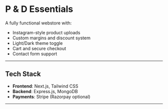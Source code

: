 # P & D Essentials
A fully functional webstore with:
- Instagram-style product uploads
- Custom margins and discount system
- Light/Dark theme toggle
- Cart and secure checkout
- Contact form support

---

## Tech Stack
- **Frontend**: Next.js, Tailwind CSS
- **Backend**: Express.js, MongoDB
- **Payments**: Stripe (Razorpay optional)

---
